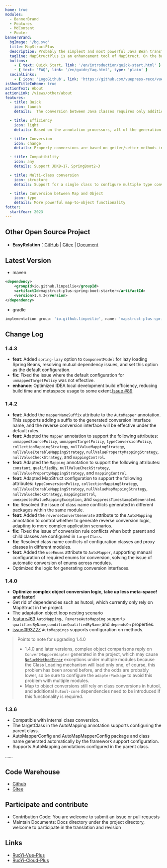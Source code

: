 ```yaml
---
home: true
modules:
  - BannerBrand
  - Features
  - MdContent
  - Footer
bannerBrand:
  bgImage: '/bg.svg'
  title: MapStructPlus
  description: Probably the simplest and most powerful Java Bean transformation tool
  tagline: MapStructPlus is an enhancement tool of MapStruct. On the basis of MapStruct, it realizes the function of automatically generating Mapper interface, and strengthens some functions, making Java type conversion more convenient and elegant.
  buttons:
    - { text: Quick Start, link: '/en/introduction/quick-start.html' }
    - { text: 'FAQ', link: '/en/guide/faq.html', type: 'plain' }
  socialLinks:
    - { icon: 'LogoGithub', link: 'https://github.com/vuepress-reco/vuepress-theme-reco' }
isShowTitleInHome: true
actionText: About
actionLink: /views/other/about
features:
  - title: Quick
    icon: launch
    details:  The conversion between Java classes requires only additional annotation, reducing the tedious and error-prone development task

  - title: Efficiency
    icon: light
    details: Based on the annotation processors, all of the generation is done at compile time

  - title: Conversion
    icon: change
    details: Property conversions are based on getter/setter methods in the class

  - title: Compatibility
    icon: any
    details: Support JDK8~17、SpringBoot2~3

  - title: Multi-class conversion
    icon: structure
    details: Support for a single class to configure multiple type conversions

  - title: Conversion between Map and Object
    icon: type
    details: More powerful map-to-object functionality
fotter:
  startYear: 2023
---
```


## Other Open Source Project

- **EasyRelation**：[GitHub](https://github.com/linpeilie/easy-relation) | [Gitee](https://gitee.com/easii/easy-relation) | [Document](https://easy-relation.easii.cn)

## Latest Version

- maven

```xml
<dependency>
    <groupId>io.github.linpeilie</groupId>
    <artifactId>mapstruct-plus-spring-boot-starter</artifactId>
    <version>1.4.3</version>
</dependency>
```

- gradle

```groovy
implementation group: 'io.github.linpeilie', name: 'mapstruct-plus-spring-boot-starter', version: '1.4.3'
```

## Change Log

### 1.4.3

- **feat**: Added `spring-lazy` option to `ComponentModel` for lazy loading Spring Beans, resolving mutual dependency issues, and set this option as the default configuration.
- **fix**: Fixed the issue where the default configuration for `unmappedTargetPolicy` was not effective.
- **enhance**: Optimized IDEA local development build efficiency, reducing build time and metaspace usage to some extent.[Issue #89](https://github.com/linpeilie/mapstruct-plus/issues/89)

### 1.4.2

- **feat**: Added the `mapperNameSuffix` attribute to the `AutoMapper` annotation. This supports adding a suffix to the generated conversion interface name, and the reverse conversion interface will be effective under the default rules.
- **feat**: Adapted the `Mapper` annotation to support the following attributes: `unmappedSourcePolicy`, `unmappedTargetPolicy`, `typeConversionPolicy`, `collectionMappingStrategy`, `nullValueMappingStrategy`, `nullValueIterableMappingStrategy`, `nullValuePropertyMappingStrategy`, `nullValueCheckStrategy`, and `mappingControl`.
- **feat**: Adapted the `Mapping` annotation to support the following attributes: `constant`, `qualifiedBy`, `nullValueCheckStrategy`, `nullValuePropertyMappingStrategy`, and `mappingControl`.
- **feat**: Adapted MapStruct configuration to support the following attributes: `typeConversionPolicy`, `collectionMappingStrategy`, `nullValueIterableMappingStrategy`, `nullValueMapMappingStrategy`, `nullValueCheckStrategy`, `mappingControl`, `unexpectedValueMappingException`, and `suppressTimestampInGenerated`.
- **fix**: Resolved the issue of class name conflicts generated in different packages within the same module.
- **feat**: Added the `reverseConvertGenerate` attribute to the `AutoMapping` annotation to control whether to generate reverse conversion logic, adapting to more complex application scenarios.
- **fix**: Fixed the issue of conversion rule conflicts when both parent and child classes are configured in `targetClass`.
- **fix**: Resolved class name conflicts of configuration classes and proxy classes in different modules.
- **feat**: Added the `useEnums` attribute to `AutoMapper`, supporting manual configuration of required enums for conversion, solving the issue of automatic conversion of enums across modules.
- Optimized the logic for generating conversion interfaces.

### 1.4.0

- **Optimize complex object conversion logic, take up less meta-space! and faster!**
- Get rid of dependencies such as hutool, which currently only rely on MapStruct in the project.
- The adaptation object loop nesting scenario
- [feature#63](https://github.com/linpeilie/mapstruct-plus/pull/63) `AutoMapping`、`ReverseAutoMapping` supports `qualifiedByName`,`conditionQualifiedByName`,and `dependsOn` properties.
- [issue#I93Z2Z](https://gitee.com/easii/mapstruct-plus/issues/I93Z2Z) `AutoMappings` supports configuration on methods.

> Points to note for upgrading 1.4.0
> - 1.4.0 and later versions, complex object comparisons reply on `ConvertMapperAdapter` generated in the project,
    which may cause [`NoSuchMethodError`](/guide/faq.html) exceptions under multiple modules because the Class Loading mechanism 
    will load only one, of course, this problem has been around before, and the odds are probably lower,
    so be sure to configure the `adapterPackage` to avoid this problem with multiple modules.
> - Map to object conversions still rely on class conversions in hutool, and additional `hutool-core` dependencies need to be introduced if this 
    functionality is required.

### 1.3.6

- Compatible with internal class conversion.
- The targetClass in the AutoMapping annotation supports configuring the parent class.
- AutoMapperConfig and AutoMapMapperConfig package and class name generated automatically by the framework support configuration.
- Supports AutoMapping annotations configured in the parent class.

……

## Code Warehouse

- [Github](https://github.com/linpeilie/mapstruct-plus)
- [Gitee](https://gitee.com/linpeilie/mapstruct-plus)

## Participate and contribute

- Contribution Code: You are welcome to submit an issue or pull requests
- Maintain Documents: Docs directory under the project directory, welcome to participate in the translation and revision

## Links

- [RuoYi-Vue-Plus](https://gitee.com/JavaLionLi/RuoYi-Vue-Plus/wikis/pages)
- [RuoYi-Cloud-Plus](https://gitee.com/JavaLionLi/RuoYi-Cloud-Plus/wikis/pages)
